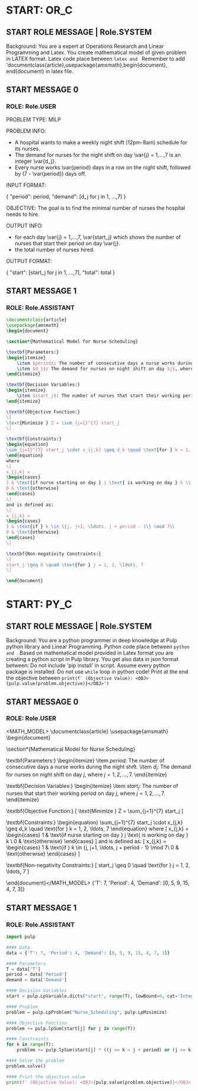 # START: OR_C 
## START ROLE MESSAGE | Role.SYSTEM 
Background: You are a expert at Operations Research and Linear Programming and Latex. You create mathematical model of given problem in LATEX format. Latex code place between ```latex and ``` Remember to add 'documentclass{article},usepackage{amsmath},begin{document}, end{document} in latex file. 
## START MESSAGE 0 
### ROLE: Role.USER
<DESCRIPTION>
PROBLEM TYPE: MILP

PROBLEM INFO: 
- A hospital wants to make a weekly night shift (12pm-8am) schedule for its nurses. 
- The demand for nurses for the night shift on day \var{j} = 1,...,7 is an integer \var{d_j}. 
- Every nurse works \var{period} days in a row on the night shift, followed by (7 - \var{period}) days off.


INPUT FORMAT: 

{
    "period": period,
    "demand": [d_j for j in 1, ...,7]
}

OBJECTIVE: The goal is to find the minimal number of nurses the hospital needs to hire. 

OUTPUT INFO: 

- for each day \var{j} = 1,...,7, \var{start_j} which shows the number of nurses that start their period on day \var{j}.
- the total number of nurses hired.

OUTPUT FORMAT:

{
    "start": [start_j for j in 1, ...,7],
    "total": total
}


</DESCRIPTION>


## START MESSAGE 1 
### ROLE: Role.ASSISTANT
```latex
\documentclass{article}
\usepackage{amsmath}
\begin{document}

\section*{Mathematical Model for Nurse Scheduling}

\textbf{Parameters:}
\begin{itemize}
    \item $period$: The number of consecutive days a nurse works during the night shift.
    \item $d_j$: The demand for nurses on night shift on day $j$, where $j = 1, 2, \ldots, 7$.
\end{itemize}

\textbf{Decision Variables:}
\begin{itemize}
    \item $start_j$: The number of nurses that start their working period on day $j$, where $j = 1, 2, \ldots, 7$.
\end{itemize}

\textbf{Objective Function:}
\[
\text{Minimize } Z = \sum_{j=1}^{7} start_j
\]

\textbf{Constraints:}
\begin{equation}
\sum_{j=1}^{7} start_j \cdot x_{j,k} \geq d_k \quad \text{for } k = 1, 2, \ldots, 7
\end{equation}
where 
\[
x_{j,k} = 
\begin{cases} 
1 & \text{if nurse starting on day } j \text{ is working on day } k \\
0 & \text{otherwise} 
\end{cases}
\]
and is defined as:
\[
x_{j,k} = 
\begin{cases} 
1 & \text{if } k \in \{j, j+1, \ldots, j + period - 1\} \mod 7\\
0 & \text{otherwise} 
\end{cases}
\]

\textbf{Non-negativity Constraints:}
\[
start_j \geq 0 \quad \text{for } j = 1, 2, \ldots, 7
\]

\end{document}
```

# START: PY_C 
## START ROLE MESSAGE | Role.SYSTEM 
Background: You are a python programmer in deep knowledge at Pulp python library and Linear Programming. Python code place between ```python and ```. Based on mathematical model provided in Latex format you are creating a python script in Pulp library. You get also data in json format between: <DATA></DATA> Do not include 'pip install' in script. Assume every python package is installed. Do not use `while` loop in python code! Print at the end the objective between <OBJ></OBJ> `print(f' (Objective Value): <OBJ>{pulp.value(problem.objective)}</OBJ>')` 
## START MESSAGE 0 
### ROLE: Role.USER
<MATH_MODEL>
\documentclass{article}
\usepackage{amsmath}
\begin{document}

\section*{Mathematical Model for Nurse Scheduling}

\textbf{Parameters:}
\begin{itemize}
    \item $period$: The number of consecutive days a nurse works during the night shift.
    \item $d_j$: The demand for nurses on night shift on day $j$, where $j = 1, 2, \ldots, 7$.
\end{itemize}

\textbf{Decision Variables:}
\begin{itemize}
    \item $start_j$: The number of nurses that start their working period on day $j$, where $j = 1, 2, \ldots, 7$.
\end{itemize}

\textbf{Objective Function:}
\[
\text{Minimize } Z = \sum_{j=1}^{7} start_j
\]

\textbf{Constraints:}
\begin{equation}
\sum_{j=1}^{7} start_j \cdot x_{j,k} \geq d_k \quad \text{for } k = 1, 2, \ldots, 7
\end{equation}
where 
\[
x_{j,k} = 
\begin{cases} 
1 & \text{if nurse starting on day } j \text{ is working on day } k \\
0 & \text{otherwise} 
\end{cases}
\]
and is defined as:
\[
x_{j,k} = 
\begin{cases} 
1 & \text{if } k \in \{j, j+1, \ldots, j + period - 1\} \mod 7\\
0 & \text{otherwise} 
\end{cases}
\]

\textbf{Non-negativity Constraints:}
\[
start_j \geq 0 \quad \text{for } j = 1, 2, \ldots, 7
\]

\end{document}</MATH_MODEL>
<DATA>
{'T': 7, 'Period': 4, 'Demand': [0, 5, 9, 15, 4, 7, 3]}</DATA>


## START MESSAGE 1 
### ROLE: Role.ASSISTANT
```python
import pulp

#### Data
data = {'T': 7, 'Period': 4, 'Demand': [0, 5, 9, 15, 4, 7, 3]}

#### Parameters
T = data['T']
period = data['Period']
demand = data['Demand']

#### Decision Variables
start = pulp.LpVariable.dicts("start", range(T), lowBound=0, cat='Integer')

#### Problem
problem = pulp.LpProblem("Nurse_Scheduling", pulp.LpMinimize)

#### Objective Function
problem += pulp.lpSum(start[j] for j in range(T))

#### Constraints
for k in range(T):
    problem += pulp.lpSum(start[j] * ((j <= k < j + period) or (j <= k % T < (j + period) % T)) for j in range(T)) >= demand[k]

#### Solve the problem
problem.solve()

#### Print the objective value
print(f' (Objective Value): <OBJ>{pulp.value(problem.objective)}</OBJ>')
```

